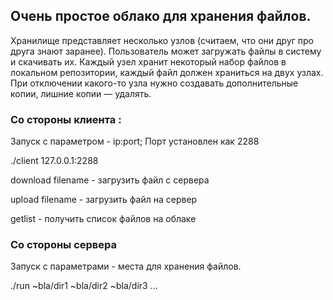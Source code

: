 ## Очень простое облако для хранения файлов.

Хранилище представляет несколько узлов (считаем, что они друг про друга знают заранее). Пользователь может загружать файлы в систему и скачивать их.
Каждый узел хранит некоторый набор файлов в локальном репозитории, каждый файл должен храниться на двух узлах.
При отключении какого-то узла нужно создавать дополнительные копии, лишние копии — удалять. 

### Со стороны клиента :
Запуск с параметром - ip:port; Порт установлен как 2288

./client 127.0.0.1:2288

 
download filename - загрузить файл с сервера 

upload filename - загрузить файл на сервер

getlist - получить список файлов на облаке

### Со стороны сервера 
Запуск с параметрами - места для хранения файлов.

./run ~bla/dir1 ~bla/dir2 ~bla/dir3 ...

